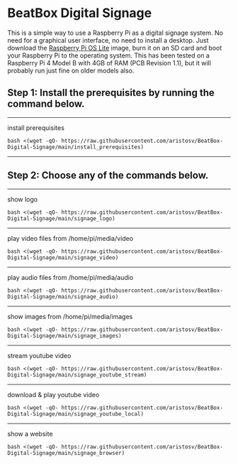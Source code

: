 # BeatBox Digital Signage

This is a simple way to use a Raspberry Pi as a digital signage system. No need for a graphical user interface, no need to install a desktop. Just download the [Raspberry Pi OS Lite](https://www.raspberrypi.com/software/operating-systems/) image, burn it on an SD card and boot your Raspberry Pi to the operating system. This has been tested on a Raspberry Pi 4 Model B with 4GB of RAM (PCB Revision 1.1), but it will probably run just fine on older models also.

## Step 1: Install the prerequisites by running the command below.

---
install prerequisites
```
bash <(wget -qO- https://raw.githubusercontent.com/aristosv/BeatBox-Digital-Signage/main/install_prerequisites)
```
---

## Step 2: Choose any of the commands below.

---
show logo
```
bash <(wget -qO- https://raw.githubusercontent.com/aristosv/BeatBox-Digital-Signage/main/signage_logo)
```
---
play video files from /home/pi/media/video
```
bash <(wget -qO- https://raw.githubusercontent.com/aristosv/BeatBox-Digital-Signage/main/signage_video)
```
---
play audio files from /home/pi/media/audio
```
bash <(wget -qO- https://raw.githubusercontent.com/aristosv/BeatBox-Digital-Signage/main/signage_audio)
```
---
show images from /home/pi/media/images
```
bash <(wget -qO- https://raw.githubusercontent.com/aristosv/BeatBox-Digital-Signage/main/signage_images)
```
---
stream youtube video
```
bash <(wget -qO- https://raw.githubusercontent.com/aristosv/BeatBox-Digital-Signage/main/signage_youtube_stream)
```
---
download & play youtube video
```
bash <(wget -qO- https://raw.githubusercontent.com/aristosv/BeatBox-Digital-Signage/main/signage_youtube_local)
```
---
show a website
```
bash <(wget -qO- https://raw.githubusercontent.com/aristosv/BeatBox-Digital-Signage/main/signage_browser)
```
